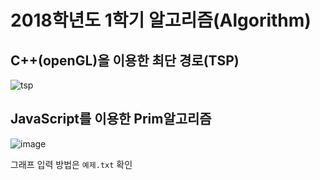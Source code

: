 # 2018학년도 1학기 알고리즘(Algorithm)

## C++(openGL)을 이용한 최단 경로(TSP)
   ![tsp](https://user-images.githubusercontent.com/7812961/62418624-a6c1f200-b6a8-11e9-83cb-4b256eaf9a85.gif)


## JavaScript를 이용한 Prim알고리즘
   ![image](https://user-images.githubusercontent.com/7812961/62418720-3cf71780-b6ab-11e9-944b-873b69170f75.png)

   그래프 입력 방법은 `예제.txt` 확인